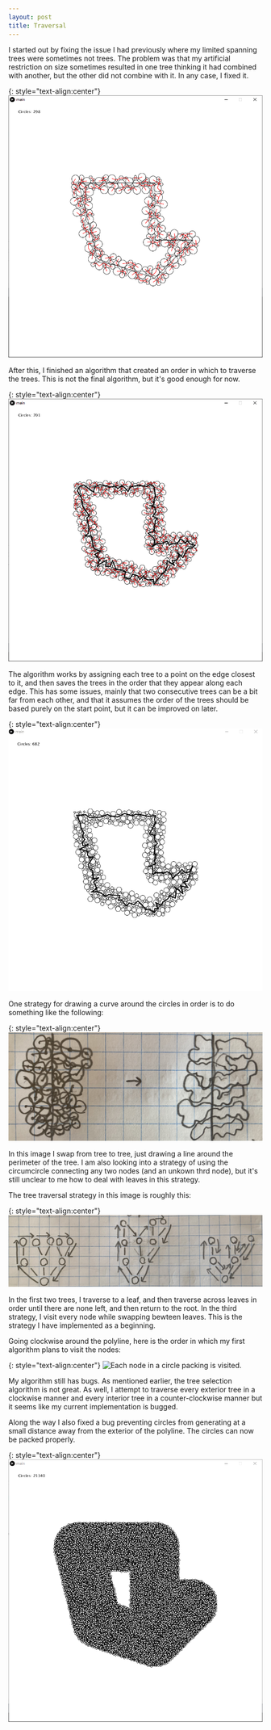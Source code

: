 ```yaml
---
layout: post
title: Traversal
---
```


I started out by fixing the issue I had previously where my limited spanning trees were sometimes not trees. The problem was that my artificial restriction on size sometimes resulted in one tree thinking it had combined with another, but the other did not combine with it. In any case, I fixed it.

{: style="text-align:center"}
![A set of trees connect circles around a polyline.](https://raw.githubusercontent.com/MichaelMBradley/Detailing/gh-pages/_assets/05-13/SmallKruskalFixed.png)

After this, I finished an algorithm that created an order in which to traverse the trees. This is not the final algorithm, but it's good enough for now.

{: style="text-align:center"}
![A line connects the trees around a polyline.](https://raw.githubusercontent.com/MichaelMBradley/Detailing/gh-pages/_assets/05-13/KruskalTraverse.png)

The algorithm works by assigning each tree to a point on the edge closest to it, and then saves the trees in the order that they appear along each edge. This has some issues, mainly that two consecutive trees can be a bit far from each other, and that it assumes the order of the trees should be based purely on the start point, but it can be improved on later.

{: style="text-align:center"}
![Trees connecting circles pop up in order around a polyline.](https://raw.githubusercontent.com/MichaelMBradley/Detailing/gh-pages/_assets/05-13/TreeSelection.gif)

One strategy for drawing a curve around the circles in order is to do something like the following:

{: style="text-align:center"}
![A drawing of a circle packing is turned int a line.](https://raw.githubusercontent.com/MichaelMBradley/Detailing/gh-pages/_assets/05-13/GraphToLine.jpeg)

In this image I swap from tree to tree, just drawing a line around the perimeter of the tree. I am also looking into a strategy of using the circumcircle connecting any two nodes (and an unkown thrd node), but it's still unclear to me how to deal with leaves in this strategy.

The tree traversal strategy in this image is roughly this:

{: style="text-align:center"}
![Several tree traversal strategies.](https://raw.githubusercontent.com/MichaelMBradley/Detailing/gh-pages/_assets/05-13/GraphTraversal.jpeg)

In the first two trees, I traverse to a leaf, and then traverse across leaves in order until there are none left, and then return to the root. In the third strategy, I visit every node while swapping bewteen leaves. This is the strategy I have implemented as a beginning.

Going clockwise around the polyline, here is the order in which my first algorithm plans to visit the nodes:

{: style="text-align:center"}
![Each node in a circle packing is visited.](https://raw.githubusercontent.com/MichaelMBradley/Detailing/gh-pages/_assets/05-13/CompleteTraversal.gif)

My algorithm still has bugs. As mentioned earlier, the tree selection algorithm is not great. As well, I attempt to traverse every exterior tree in a clockwise manner and every interior tree in a counter-clockwise manner but it seems like my current implementation is bugged.

Along the way I also fixed a bug preventing circles from generating at a small distance away from the exterior of the polyline. The circles can now be packed properly.

{: style="text-align:center"}
![A very tight circle packing of a polyline.](https://raw.githubusercontent.com/MichaelMBradley/Detailing/gh-pages/_assets/05-13/TightPacking.png)
